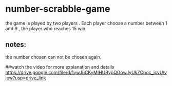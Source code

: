 # number-scrabble-game
the game is played by two players . Each player choose a number between 1 and 9 , the player who reaches 15 win 
## notes:
the number chosen can not be chosen again.

##watch the video for more explanation and details
https://drive.google.com/file/d/1ywJuCKyMIHUBypQGowJyUkZCpoc_icvU/view?usp=drive_link
